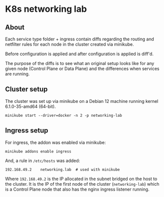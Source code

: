 # K8s networking lab

## About

Each service type folder + ingress contain diffs regarding the routing and netfilter rules for each node in the cluster created via minikube.

Before configuration is applied and after configuration is applied is diff'd.

The purpose of the diffs is to see what an original setup looks like for any given node (Control Plane or Data Plane) and the differences when services are running.

## Cluster setup

The cluster was set up via minikube on a Debian 12 machine running kernel 6.1.0-35-amd64 (64-bit).

```console
minikube start --driver=docker -n 2 -p networking-lab
```

## Ingress setup

For ingress, the addon was enabled via minikube:

```console
minikube addons enable ingress
```

And, a rule in `/etc/hosts` was added:

```
192.168.49.2    networking.lab  # used with minikube
```

Where `192.168.49.2` is the IP allocated in the subnet bridged on the host to the cluster. It is the IP of the first node of the cluster (`networking-lab`) which is a Control Plane node that also has the nginx ingress listener running.
